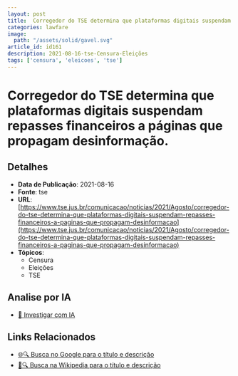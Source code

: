 ```yaml
---
layout: post
title:  Corregedor do TSE determina que plataformas digitais suspendam repasses financeiros a páginas que propagam desinformação.
categories: lawfare
image: 
  path: "/assets/solid/gavel.svg"
article_id: id161
description: 2021-08-16-tse-Censura-Eleições
tags: ['censura', 'eleicoes', 'tse']
---
```


# Corregedor do TSE determina que plataformas digitais suspendam repasses financeiros a páginas que propagam desinformação.

## Detalhes
- **Data de Publicação**: 2021-08-16
- **Fonte**: tse
- **URL**: [https://www.tse.jus.br/comunicacao/noticias/2021/Agosto/corregedor-do-tse-determina-que-plataformas-digitais-suspendam-repasses-financeiros-a-paginas-que-propagam-desinformacao](https://www.tse.jus.br/comunicacao/noticias/2021/Agosto/corregedor-do-tse-determina-que-plataformas-digitais-suspendam-repasses-financeiros-a-paginas-que-propagam-desinformacao)
- **Tópicos**:
  - Censura
  - Eleições
  - TSE

## Analise por IA
- [🤖 Investigar com IA](https://www.perplexity.ai/search?q=%22not%C3%ADcia%20artigo%20Brasil%22%20Corregedor%20do%20TSE%20determina%20que%20plataformas%20digitais%20suspendam%20repasses%20financeiros%20a%20p%C3%A1ginas%20que%20propagam%20desinforma%C3%A7%C3%A3o.%20tse%202021-08-16)

## Links Relacionados
- [🌐🔍 Busca no Google para o título e descrição](https://www.google.com/search?q=%22not%C3%ADcia%20artigo%20Brasil%22%20Corregedor%20do%20TSE%20determina%20que%20plataformas%20digitais%20suspendam%20repasses%20financeiros%20a%20p%C3%A1ginas%20que%20propagam%20desinforma%C3%A7%C3%A3o.%20tse%202021-08-16)
- [📖🔍 Busca na Wikipedia para o título e descrição](https://pt.wikipedia.org/w/index.php?search=%22not%C3%ADcia%20artigo%20Brasil%22%20Corregedor%20do%20TSE%20determina%20que%20plataformas%20digitais%20suspendam%20repasses%20financeiros%20a%20p%C3%A1ginas%20que%20propagam%20desinforma%C3%A7%C3%A3o.%20tse%202021-08-16)


